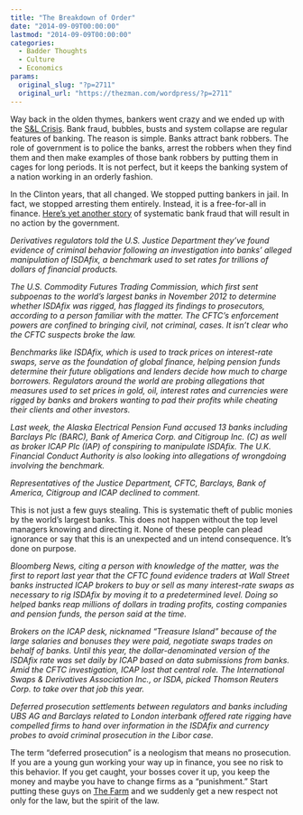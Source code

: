 ```yaml
---
title: "The Breakdown of Order"
date: "2014-09-09T00:00:00"
lastmod: "2014-09-09T00:00:00"
categories:
  - Badder Thoughts
  - Culture
  - Economics
params:
  original_slug: "?p=2711"
  original_url: "https://thezman.com/wordpress/?p=2711"
---
```


Way back in the olden thymes, bankers went crazy and we ended up with
the <a href="http://en.wikipedia.org/wiki/Savings_and_loan_crisis"
rel="noopener noreferrer" target="_blank">S&amp;L Crisis</a>. Bank
fraud, bubbles, busts and system collapse are regular features of
banking. The reason is simple. Banks attract bank robbers. The role of
government is to police the banks, arrest the robbers when they find
them and then make examples of those bank robbers by putting them in
cages for long periods. It is not perfect, but it keeps the banking
system of a nation working in an orderly fashion.

In the Clinton years, that all changed. We stopped putting bankers in
jail. In fact, we stopped arresting them entirely. Instead, it is a
free-for-all in finance. <a
href="http://www.bloomberg.com/news/2014-09-08/cftc-said-to-alert-justice-department-of-criminal-rate-rigging.html"
rel="noopener noreferrer" target="_blank">Here’s yet another story</a>
of systematic bank fraud that will result in no action by the
government.

*Derivatives regulators told the U.S. Justice Department they’ve found
evidence of criminal behavior following an investigation into banks’
alleged manipulation of ISDAfix, a benchmark used to set rates for
trillions of dollars of financial products.*

*The U.S. Commodity Futures Trading Commission, which first sent
subpoenas to the world’s largest banks in November 2012 to determine
whether ISDAfix was rigged, has flagged its findings to prosecutors,
according to a person familiar with the matter. The CFTC’s enforcement
powers are confined to bringing civil, not criminal, cases. It isn’t
clear who the CFTC suspects broke the law.*

*Benchmarks like ISDAfix, which is used to track prices on interest-rate
swaps, serve as the foundation of global finance, helping pension funds
determine their future obligations and lenders decide how much to charge
borrowers. Regulators around the world are probing allegations that
measures used to set prices in gold, oil, interest rates and currencies
were rigged by banks and brokers wanting to pad their profits while
cheating their clients and other investors.*

*Last week, the Alaska Electrical Pension Fund accused 13 banks
including Barclays Plc (BARC), Bank of America Corp. and Citigroup Inc.
(C) as well as broker ICAP Plc (IAP) of conspiring to manipulate
ISDAfix. The U.K. Financial Conduct Authority is also looking into
allegations of wrongdoing involving the benchmark.*

*Representatives of the Justice Department, CFTC, Barclays, Bank of
America, Citigroup and ICAP declined to comment.*

This is not just a few guys stealing. This is systematic theft of public
monies by the world’s largest banks. This does not happen without the
top level managers knowing and directing it. None of these people can
plead ignorance or say that this is an unexpected and un intend
consequence. It’s done on purpose.

*Bloomberg News, citing a person with knowledge of the matter, was the
first to report last year that the CFTC found evidence traders at Wall
Street banks instructed ICAP brokers to buy or sell as many
interest-rate swaps as necessary to rig ISDAfix by moving it to a
predetermined level. Doing so helped banks reap millions of dollars in
trading profits, costing companies and pension funds, the person said at
the time.*

*Brokers on the ICAP desk, nicknamed “Treasure Island” because of the
large salaries and bonuses they were paid, negotiate swaps trades on
behalf of banks. Until this year, the dollar-denominated version of the
ISDAfix rate was set daily by ICAP based on data submissions from banks.
Amid the CFTC investigation, ICAP lost that central role. The
International Swaps & Derivatives Association Inc., or ISDA, picked
Thomson Reuters Corp. to take over that job this year.*

*Deferred prosecution settlements between regulators and banks including
UBS AG and Barclays related to London interbank offered rate rigging
have compelled firms to hand over information in the ISDAfix and
currency probes to avoid criminal prosecution in the Libor case.*

The term “deferred prosecution” is a neologism that means no
prosecution. If you are a young gun working your way up in finance, you
see no risk to this behavior. If you get caught, your bosses cover it
up, you keep the money and maybe you have to change firms as a
“punishment.” Start putting these guys on
<a href="http://en.wikipedia.org/wiki/Louisiana_State_Penitentiary"
rel="noopener noreferrer" target="_blank">The Farm</a> and we suddenly
get a new respect not only for the law, but the spirit of the law.
